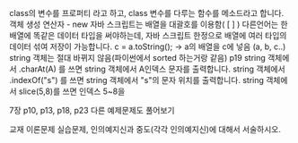 class의 변수를 프로퍼티 라고 하고, class 변수를 다루는 함수를 메소드라고 합니다.
객체 생성 연산자 - new
자바 스크립트는 배열을 대괄호를 이용함( [ ] )
다른언어는 한 배열에 똑같은 데이터 타입을 써야하는데, 자바 스크립트 한정으로 배열에 여러 타입의 데이터 섞여 저장이 가능합니다.
 c = a.toString(); -> a의 배열을 c에 넣음 (a, b, c..)
 string 객체는 절대 바뀌지 않음(파이썬에서 sorted 하는거랑 같음) p19
 string 객체에서 .charAt(A) 를 쓰면 string 객체에서 A인덱스 문자를 출력합니다.
 string 객체에서 .indexOf("s") 를 쓰면 string 객체에서 "s"의 문자 위치를 출력합니다.
 string 객체에서 slice(5,8)를 쓰면 인덱스 5~8을 
 
7장 p10, p13, p18, p23 다른 예제문제도 풀어보기


교재 이론문제 실습문제, 인의예지신과 중도(각각 인의예지신)에 대해서 서술하시오.

